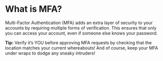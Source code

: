 # What is MFA?

Multi-Factor Authentication (MFA) adds an extra layer of security to your accounts by requiring multiple forms of verification. This ensures that only you can access your account, even if someone else knows your password.

**Tip:** Verify it’s YOU before approving MFA requests by checking that the location matches your current whereabouts! And of course, keep your MFA under wraps to dodge any sneaky intruders!
